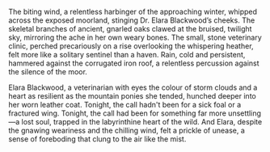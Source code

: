 The biting wind, a relentless harbinger of the approaching winter, whipped across the exposed moorland, stinging Dr. Elara Blackwood’s cheeks.  The skeletal branches of ancient, gnarled oaks clawed at the bruised, twilight sky, mirroring the ache in her own weary bones.  The small, stone veterinary clinic, perched precariously on a rise overlooking the whispering heather, felt more like a solitary sentinel than a haven.  Rain, cold and persistent, hammered against the corrugated iron roof, a relentless percussion against the silence of the moor.  

Elara Blackwood, a veterinarian with eyes the colour of storm clouds and a heart as resilient as the mountain ponies she tended, hunched deeper into her worn leather coat.  Tonight, the call hadn't been for a sick foal or a fractured wing. Tonight, the call had been for something far more unsettling—a lost soul, trapped in the labyrinthine heart of the wild.  And Elara, despite the gnawing weariness and the chilling wind, felt a prickle of unease, a sense of foreboding that clung to the air like the mist.
